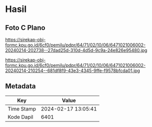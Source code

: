 # Hasil

## Foto C Plano

https://sirekap-obj-formc.kpu.go.id/6cf0/pemilu/pdpr/64/71/02/10/06/6471021006002-20240214-202738--27dad25d-310d-4d5d-9c9a-24e826e95480.jpg

https://sirekap-obj-formc.kpu.go.id/6cf0/pemilu/pdpr/64/71/02/10/06/6471021006002-20240214-210254--681df8f9-43e3-4345-9ffe-f9578bfcda01.jpg


## Metadata

| Key        | Value               |
| ---------- | ------------------- |
| Time Stamp | 2024-02-17 13:05:41 |
| Kode Dapil | 6401                |



